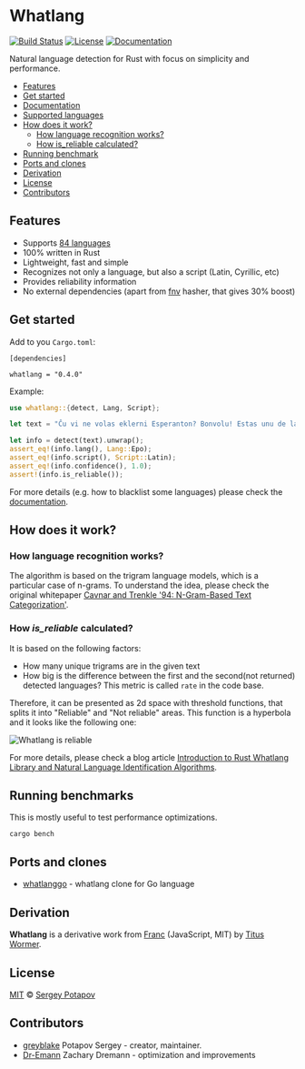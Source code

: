 # Whatlang

[![Build Status](https://travis-ci.org/greyblake/whatlang-rs.svg?branch=master)](https://travis-ci.org/greyblake/whatlang-rs)
[![License](https://img.shields.io/badge/license-MIT-blue.svg)](https://raw.githubusercontent.com/greyblake/whatlang-rs/master/LICENSE)
[![Documentation](https://docs.rs/whatlang/badge.svg)](https://docs.rs/whatlang)

Natural language detection for Rust with focus on simplicity and performance.

* [Features](#features)
* [Get started](#get-started)
* [Documentation](https://docs.rs/whatlang)
* [Supported languages](https://github.com/greyblake/whatlang-rs/blob/master/SUPPORTED_LANGUAGES.md)
* [How does it work?](#how-does-it-work)
  * [How language recognition works?](#how-language-recognition-works)
  * [How is_reliable calculated?](#how-is_reliable-calculated)
* [Running benchmark](#running-benchmarks)
* [Ports and clones](ports-and-clones)
* [Derivation](#derivation)
* [License](#license)
* [Contributors](#contributors)


## Features
* Supports [84 languages](https://github.com/greyblake/whatlang-rs/blob/master/SUPPORTED_LANGUAGES.md)
* 100% written in Rust
* Lightweight, fast and simple
* Recognizes not only a language, but also a script (Latin, Cyrillic, etc)
* Provides reliability information
* No external dependencies (apart from [fnv](https://crates.io/crates/fnv) hasher, that gives 30% boost)

## Get started

Add to you `Cargo.toml`:
```
[dependencies]

whatlang = "0.4.0"
```

Example:

```rust
use whatlang::{detect, Lang, Script};

let text = "Ĉu vi ne volas eklerni Esperanton? Bonvolu! Estas unu de la plej bonaj aferoj!";

let info = detect(text).unwrap();
assert_eq!(info.lang(), Lang::Epo);
assert_eq!(info.script(), Script::Latin);
assert_eq!(info.confidence(), 1.0);
assert!(info.is_reliable());
```

For more details (e.g. how to blacklist some languages) please check the [documentation](https://docs.rs/whatlang).

## How does it work?


### How language recognition works?

The algorithm is based on the trigram language models, which is a particular case of n-grams.
To understand the idea, please check the original whitepaper [Cavnar and Trenkle '94: N-Gram-Based Text Categorization'](http://odur.let.rug.nl/~vannoord/TextCat/textcat.pdf).

### How _is_reliable_ calculated?

It is based on the following factors:
* How many unique trigrams are in the given text
* How big is the difference between the first and the second(not returned) detected languages? This metric is called `rate` in the code base.

Therefore, it can be presented as 2d space with threshold functions, that splits it into "Reliable" and "Not reliable" areas.
This function is a hyperbola and it looks like the following one:

![Whatlang is reliable](https://raw.githubusercontent.com/greyblake/whatlang-rs/master/misc/images/whatlang_is_reliable.png)

For more details, please check a blog article [Introduction to Rust Whatlang Library and Natural Language Identification Algorithms](http://greyblake.com/blog/2017/07/30/introduction-to-rust-whatlang-library-and-natural-language-identification-algorithms/).

## Running benchmarks

This is mostly useful to test performance optimizations.

```
cargo bench
```

## Ports and clones

* [whatlanggo](https://github.com/abadojack/whatlanggo) - whatlang clone for Go language

## Derivation

**Whatlang** is a derivative work from [Franc](https://github.com/wooorm/franc) (JavaScript, MIT) by [Titus Wormer](https://github.com/wooorm).

## License

[MIT](https://github.com/greyblake/whatlang-rs/blob/master/LICENSE) © [Sergey Potapov](http://greyblake.com/)


## Contributors

- [greyblake](https://github.com/greyblake) Potapov Sergey - creator, maintainer.
- [Dr-Emann](https://github.com/Dr-Emann) Zachary Dremann - optimization and improvements
